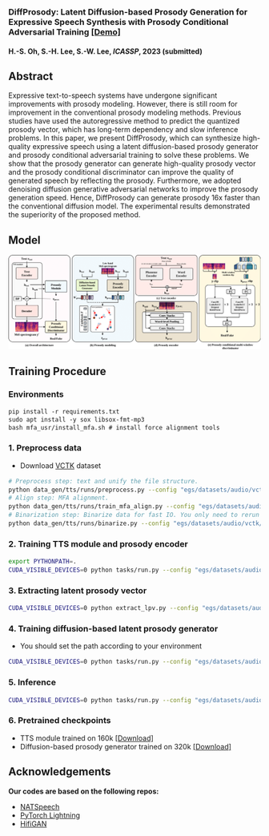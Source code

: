 ### DiffProsody: Latent Diffusion-based Prosody Generation for Expressive Speech Synthesis with Prosody Conditional Adversarial Training [[Demo]](https://prml-lab-speech-team.github.io/demo/DiffProsody/)

#### H.-S. Oh, S.-H. Lee, S.-W. Lee, *ICASSP*, 2023 (submitted)

## Abstract

Expressive text-to-speech systems have undergone significant improvements with prosody modeling. However, there is still room for improvement in the conventional prosody modeling methods. Previous studies have used the autoregressive method to predict the quantized prosody vector, which has long-term dependency and slow inference problems. In this paper, we present DiffProsody, which can synthesize high-quality expressive speech using a latent diffusion-based prosody generator and prosody conditional adversarial training to solve these problems. We show that the prosody generator can generate high-quality prosody vector and the prosody conditional discriminator can improve the quality of generated speech by reflecting the prosody. Furthermore, we adopted denoising diffusion generative adversarial networks to improve the prosody generation speed. Hence, DiffProsody can generate prosody 16x faster than the conventional diffusion model. The experimental results demonstrated the superiority of the proposed method.

## Model
![image](assets/model.png)

## Training Procedure
### Environments
```
pip install -r requirements.txt
sudo apt install -y sox libsox-fmt-mp3
bash mfa_usr/install_mfa.sh # install force alignment tools
```

### 1. Preprocess data

- Download [VCTK](https://datashare.ed.ac.uk/handle/10283/2651) dataset

```bash
# Preprocess step: text and unify the file structure.
python data_gen/tts/runs/preprocess.py --config "egs/datasets/audio/vctk/diffprosody.yaml"
# Align step: MFA alignment.
python data_gen/tts/runs/train_mfa_align.py --config "egs/datasets/audio/vctk/diffprosody.yaml"
# Binarization step: Binarize data for fast IO. You only need to rerun this line when running different task if you have `preprocess`ed and `align`ed the dataset before.
python data_gen/tts/runs/binarize.py --config "egs/datasets/audio/vctk/diffprosody.yaml"
```

### 2. Training TTS module and prosody encoder  
```bash
export PYTHONPATH=.
CUDA_VISIBLE_DEVICES=0 python tasks/run.py --config "egs/datasets/audio/vctk/diffprosody.yaml" --exp_name "DiffProsody"
```

### 3. Extracting latent prosody vector 
```bash
CUDA_VISIBLE_DEVICES=0 python extract_lpv.py --config "egs/datasets/audio/vctk/diffprosody.yaml" --exp_name "DiffProsody"
```

### 4. Training diffusion-based latent prosody generator
- You should set the path according to your environment
```bash
CUDA_VISIBLE_DEVICES=0 python tasks/run.py --config "egs/datasets/audio/vctk/prosody_generator.yaml" --exp_name "DiffProsodyGenerator" --reset --hparams="tts_model=/{ckpt dir}/DiffProsody"
```

### 5. Inference

```bash
CUDA_VISIBLE_DEVICES=0 python tasks/run.py --config "egs/datasets/audio/vctk/prosody_generator.yaml" --exp_name "DiffProsodyGenerator" --infer --hparams="tts_model=/{ckpt dir}/DiffProsody"
```

### 6. Pretrained checkpoints
- TTS module trained on 160k [[Download]](https://works.do/xsBlIw8)
- Diffusion-based prosody generator trained on 320k [[Download]](https://works.do/5CAF6E0)

## Acknowledgements
**Our codes are based on the following repos:**
* [NATSpeech](https://github.com/NATSpeech/NATSpeech)
* [PyTorch Lightning](https://github.com/PyTorchLightning/pytorch-lightning)
* [HifiGAN](https://github.com/jik876/hifi-gan)
